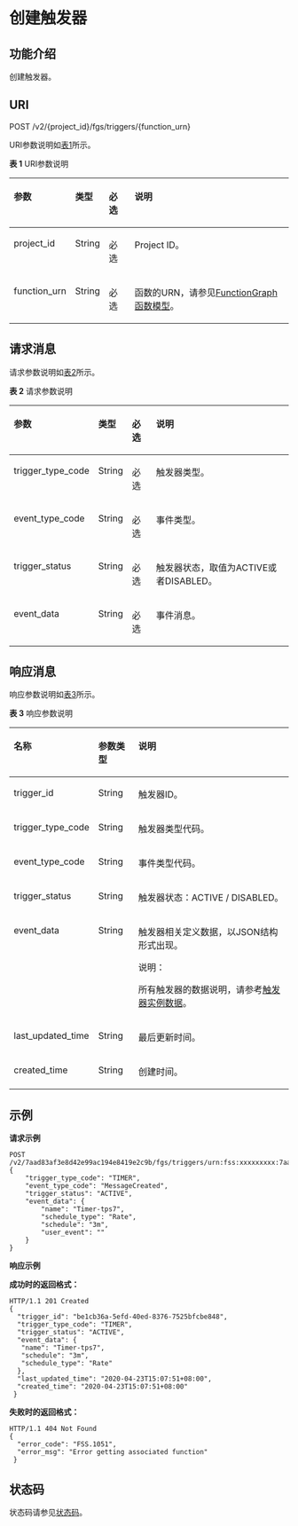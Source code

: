 # 创建触发器<a name="ZH-CN_TOPIC_0115410425"></a>

## 功能介绍<a name="section25653620"></a>

创建触发器。

## URI<a name="section29555991"></a>

POST /v2/\{project\_id\}/fgs/triggers/\{function\_urn\}

URI参数说明如[表1](#d0e5632)所示。

**表 1**  URI参数说明

<a name="d0e5632"></a>
<table><thead align="left"><tr id="row61148692"><th class="cellrowborder" valign="top" width="15%" id="mcps1.2.5.1.1"><p id="p54097009"><a name="p54097009"></a><a name="p54097009"></a>参数</p>
</th>
<th class="cellrowborder" valign="top" width="10%" id="mcps1.2.5.1.2"><p id="p19781590"><a name="p19781590"></a><a name="p19781590"></a>类型</p>
</th>
<th class="cellrowborder" valign="top" width="10%" id="mcps1.2.5.1.3"><p id="p58804972"><a name="p58804972"></a><a name="p58804972"></a>必选</p>
</th>
<th class="cellrowborder" valign="top" width="65%" id="mcps1.2.5.1.4"><p id="p65582298"><a name="p65582298"></a><a name="p65582298"></a>说明</p>
</th>
</tr>
</thead>
<tbody><tr id="row10565961"><td class="cellrowborder" valign="top" width="15%" headers="mcps1.2.5.1.1 "><p id="p50536545"><a name="p50536545"></a><a name="p50536545"></a>project_id</p>
</td>
<td class="cellrowborder" valign="top" width="10%" headers="mcps1.2.5.1.2 "><p id="p66928329"><a name="p66928329"></a><a name="p66928329"></a>String</p>
</td>
<td class="cellrowborder" valign="top" width="10%" headers="mcps1.2.5.1.3 "><p id="p52485545"><a name="p52485545"></a><a name="p52485545"></a>必选</p>
</td>
<td class="cellrowborder" valign="top" width="65%" headers="mcps1.2.5.1.4 "><p id="p23470762"><a name="p23470762"></a><a name="p23470762"></a>Project ID。</p>
</td>
</tr>
<tr id="row9910270"><td class="cellrowborder" valign="top" width="15%" headers="mcps1.2.5.1.1 "><p id="p64534419"><a name="p64534419"></a><a name="p64534419"></a>function_urn</p>
</td>
<td class="cellrowborder" valign="top" width="10%" headers="mcps1.2.5.1.2 "><p id="p59905436"><a name="p59905436"></a><a name="p59905436"></a>String</p>
</td>
<td class="cellrowborder" valign="top" width="10%" headers="mcps1.2.5.1.3 "><p id="p20502146"><a name="p20502146"></a><a name="p20502146"></a>必选</p>
</td>
<td class="cellrowborder" valign="top" width="65%" headers="mcps1.2.5.1.4 "><p id="p50061100"><a name="p50061100"></a><a name="p50061100"></a>函数的URN，请参见<a href="FunctionGraph函数模型.md">FunctionGraph函数模型</a>。</p>
</td>
</tr>
</tbody>
</table>

## 请求消息<a name="section64677330"></a>

请求参数说明如[表2](#table22104835)所示。

**表 2**  请求参数说明

<a name="table22104835"></a>
<table><thead align="left"><tr id="row21741052"><th class="cellrowborder" valign="top" width="15%" id="mcps1.2.5.1.1"><p id="p16194779"><a name="p16194779"></a><a name="p16194779"></a>参数</p>
</th>
<th class="cellrowborder" valign="top" width="10%" id="mcps1.2.5.1.2"><p id="p36708747"><a name="p36708747"></a><a name="p36708747"></a>类型</p>
</th>
<th class="cellrowborder" valign="top" width="10%" id="mcps1.2.5.1.3"><p id="p20618548"><a name="p20618548"></a><a name="p20618548"></a>必选</p>
</th>
<th class="cellrowborder" valign="top" width="65%" id="mcps1.2.5.1.4"><p id="p59489661"><a name="p59489661"></a><a name="p59489661"></a>说明</p>
</th>
</tr>
</thead>
<tbody><tr id="row53933198"><td class="cellrowborder" valign="top" width="15%" headers="mcps1.2.5.1.1 "><p id="p6512912"><a name="p6512912"></a><a name="p6512912"></a>trigger_type_code</p>
</td>
<td class="cellrowborder" valign="top" width="10%" headers="mcps1.2.5.1.2 "><p id="p57783850"><a name="p57783850"></a><a name="p57783850"></a>String</p>
</td>
<td class="cellrowborder" valign="top" width="10%" headers="mcps1.2.5.1.3 "><p id="p49980293"><a name="p49980293"></a><a name="p49980293"></a>必选</p>
</td>
<td class="cellrowborder" valign="top" width="65%" headers="mcps1.2.5.1.4 "><p id="p21871945"><a name="p21871945"></a><a name="p21871945"></a>触发器类型。</p>
</td>
</tr>
<tr id="row62629777"><td class="cellrowborder" valign="top" width="15%" headers="mcps1.2.5.1.1 "><p id="p39847172"><a name="p39847172"></a><a name="p39847172"></a>event_type_code</p>
</td>
<td class="cellrowborder" valign="top" width="10%" headers="mcps1.2.5.1.2 "><p id="p6395508"><a name="p6395508"></a><a name="p6395508"></a>String</p>
</td>
<td class="cellrowborder" valign="top" width="10%" headers="mcps1.2.5.1.3 "><p id="p48274120"><a name="p48274120"></a><a name="p48274120"></a>必选</p>
</td>
<td class="cellrowborder" valign="top" width="65%" headers="mcps1.2.5.1.4 "><p id="p17889641"><a name="p17889641"></a><a name="p17889641"></a>事件类型。</p>
</td>
</tr>
<tr id="row8445182616114"><td class="cellrowborder" valign="top" width="15%" headers="mcps1.2.5.1.1 "><p id="p134463267115"><a name="p134463267115"></a><a name="p134463267115"></a>trigger_status</p>
</td>
<td class="cellrowborder" valign="top" width="10%" headers="mcps1.2.5.1.2 "><p id="p6446526016"><a name="p6446526016"></a><a name="p6446526016"></a>String</p>
</td>
<td class="cellrowborder" valign="top" width="10%" headers="mcps1.2.5.1.3 "><p id="p12446726718"><a name="p12446726718"></a><a name="p12446726718"></a>必选</p>
</td>
<td class="cellrowborder" valign="top" width="65%" headers="mcps1.2.5.1.4 "><p id="p544618266119"><a name="p544618266119"></a><a name="p544618266119"></a>触发器状态，取值为ACTIVE或者DISABLED。</p>
</td>
</tr>
<tr id="row26789041"><td class="cellrowborder" valign="top" width="15%" headers="mcps1.2.5.1.1 "><p id="p22428719"><a name="p22428719"></a><a name="p22428719"></a>event_data</p>
</td>
<td class="cellrowborder" valign="top" width="10%" headers="mcps1.2.5.1.2 "><p id="p4786990"><a name="p4786990"></a><a name="p4786990"></a>String</p>
</td>
<td class="cellrowborder" valign="top" width="10%" headers="mcps1.2.5.1.3 "><p id="p52201942"><a name="p52201942"></a><a name="p52201942"></a>必选</p>
</td>
<td class="cellrowborder" valign="top" width="65%" headers="mcps1.2.5.1.4 "><p id="p498894"><a name="p498894"></a><a name="p498894"></a>事件消息。</p>
</td>
</tr>
</tbody>
</table>

## 响应消息<a name="section45225062"></a>

响应参数说明如[表3](#table394445163918)所示。    

**表 3**  响应参数说明

<a name="table394445163918"></a>
<table><thead align="left"><tr id="row5944851163912"><th class="cellrowborder" valign="top" width="20%" id="mcps1.2.4.1.1"><p id="p7944165193912"><a name="p7944165193912"></a><a name="p7944165193912"></a>名称</p>
</th>
<th class="cellrowborder" valign="top" width="15%" id="mcps1.2.4.1.2"><p id="p494413519391"><a name="p494413519391"></a><a name="p494413519391"></a>参数类型</p>
</th>
<th class="cellrowborder" valign="top" width="65%" id="mcps1.2.4.1.3"><p id="p159441351193918"><a name="p159441351193918"></a><a name="p159441351193918"></a>说明</p>
</th>
</tr>
</thead>
<tbody><tr id="row656714506269"><td class="cellrowborder" valign="top" width="20%" headers="mcps1.2.4.1.1 "><p id="p897220169325"><a name="p897220169325"></a><a name="p897220169325"></a>trigger_id</p>
</td>
<td class="cellrowborder" valign="top" width="15%" headers="mcps1.2.4.1.2 "><p id="p460264122514"><a name="p460264122514"></a><a name="p460264122514"></a>String</p>
</td>
<td class="cellrowborder" valign="top" width="65%" headers="mcps1.2.4.1.3 "><p id="p3971716113216"><a name="p3971716113216"></a><a name="p3971716113216"></a>触发器ID。</p>
</td>
</tr>
<tr id="row1447114561264"><td class="cellrowborder" valign="top" width="20%" headers="mcps1.2.4.1.1 "><p id="p19701163322"><a name="p19701163322"></a><a name="p19701163322"></a>trigger_type_code</p>
</td>
<td class="cellrowborder" valign="top" width="15%" headers="mcps1.2.4.1.2 "><p id="p6987191613254"><a name="p6987191613254"></a><a name="p6987191613254"></a>String</p>
</td>
<td class="cellrowborder" valign="top" width="65%" headers="mcps1.2.4.1.3 "><p id="p296918163326"><a name="p296918163326"></a><a name="p296918163326"></a>触发器类型代码。</p>
</td>
</tr>
<tr id="row7901759114116"><td class="cellrowborder" valign="top" width="20%" headers="mcps1.2.4.1.1 "><p id="p12901145974116"><a name="p12901145974116"></a><a name="p12901145974116"></a>event_type_code</p>
</td>
<td class="cellrowborder" valign="top" width="15%" headers="mcps1.2.4.1.2 "><p id="p121351772514"><a name="p121351772514"></a><a name="p121351772514"></a>String</p>
</td>
<td class="cellrowborder" valign="top" width="65%" headers="mcps1.2.4.1.3 "><p id="p19901959104112"><a name="p19901959104112"></a><a name="p19901959104112"></a>事件类型代码。</p>
</td>
</tr>
<tr id="row105681318124210"><td class="cellrowborder" valign="top" width="20%" headers="mcps1.2.4.1.1 "><p id="p10568101814215"><a name="p10568101814215"></a><a name="p10568101814215"></a>trigger_status</p>
</td>
<td class="cellrowborder" valign="top" width="15%" headers="mcps1.2.4.1.2 "><p id="p31818174253"><a name="p31818174253"></a><a name="p31818174253"></a>String</p>
</td>
<td class="cellrowborder" valign="top" width="65%" headers="mcps1.2.4.1.3 "><p id="p756861834215"><a name="p756861834215"></a><a name="p756861834215"></a>触发器状态：ACTIVE / DISABLED。</p>
</td>
</tr>
<tr id="row171881259182617"><td class="cellrowborder" valign="top" width="20%" headers="mcps1.2.4.1.1 "><p id="p15535100113911"><a name="p15535100113911"></a><a name="p15535100113911"></a>event_data</p>
</td>
<td class="cellrowborder" valign="top" width="15%" headers="mcps1.2.4.1.2 "><p id="p1721191722510"><a name="p1721191722510"></a><a name="p1721191722510"></a>String</p>
</td>
<td class="cellrowborder" valign="top" width="65%" headers="mcps1.2.4.1.3 "><p id="p1596641617325"><a name="p1596641617325"></a><a name="p1596641617325"></a>触发器相关定义数据，以JSON结构形式出现。</p>
<div class="note" id="note195044117118"><a name="note195044117118"></a><a name="note195044117118"></a><span class="notetitle"> 说明： </span><div class="notebody"><p id="p750541191119"><a name="p750541191119"></a><a name="p750541191119"></a>所有触发器的数据说明，请参考<a href="函数Trigger-Management触发器模型.md#section196721276373">触发器实例数据</a>。</p>
</div></div>
</td>
</tr>
<tr id="row560413428426"><td class="cellrowborder" valign="top" width="20%" headers="mcps1.2.4.1.1 "><p id="p116602024916"><a name="p116602024916"></a><a name="p116602024916"></a>last_updated_time</p>
</td>
<td class="cellrowborder" valign="top" width="15%" headers="mcps1.2.4.1.2 "><p id="p82641782518"><a name="p82641782518"></a><a name="p82641782518"></a>String</p>
</td>
<td class="cellrowborder" valign="top" width="65%" headers="mcps1.2.4.1.3 "><p id="p206041542154210"><a name="p206041542154210"></a><a name="p206041542154210"></a>最后更新时间。</p>
</td>
</tr>
<tr id="row128655571423"><td class="cellrowborder" valign="top" width="20%" headers="mcps1.2.4.1.1 "><p id="p917943815119"><a name="p917943815119"></a><a name="p917943815119"></a>created_time</p>
</td>
<td class="cellrowborder" valign="top" width="15%" headers="mcps1.2.4.1.2 "><p id="p632101722516"><a name="p632101722516"></a><a name="p632101722516"></a>String</p>
</td>
<td class="cellrowborder" valign="top" width="65%" headers="mcps1.2.4.1.3 "><p id="p1086517578428"><a name="p1086517578428"></a><a name="p1086517578428"></a>创建时间。</p>
</td>
</tr>
</tbody>
</table>

## 示例<a name="section656015812238"></a>

**请求示例**

```
POST /v2/7aad83af3e8d42e99ac194e8419e2c9b/fgs/triggers/urn:fss:xxxxxxxxx:7aad83af3e8d42e99ac194e8419e2c9b:function:default:test:latest
{
	"trigger_type_code": "TIMER",
	"event_type_code": "MessageCreated",
	"trigger_status": "ACTIVE",
	"event_data": {
		"name": "Timer-tps7",
		"schedule_type": "Rate",
		"schedule": "3m",
		"user_event": ""
	}
}
```

**响应示例**

**成功时的返回格式：**

```
HTTP/1.1 201 Created 
{
  "trigger_id": "be1cb36a-5efd-40ed-8376-7525bfcbe848",
  "trigger_type_code": "TIMER",
  "trigger_status": "ACTIVE",
  "event_data": {
   "name": "Timer-tps7",
   "schedule": "3m",
   "schedule_type": "Rate"
  },
  "last_updated_time": "2020-04-23T15:07:51+08:00",
  "created_time": "2020-04-23T15:07:51+08:00"
 }
```

**失败时的返回格式：**

```
HTTP/1.1 404 Not Found 
{ 
  "error_code": "FSS.1051", 
  "error_msg": "Error getting associated function" 
 }
```

## 状态码<a name="section4372381"></a>

状态码请参见[状态码](状态码.md)。

